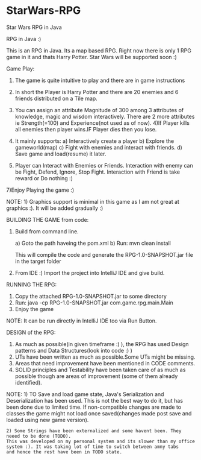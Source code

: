 # StarWars-RPG
Star Wars RPG in Java

RPG in Java :)

This is an RPG in Java. Its a map based RPG.
Right now there is only 1 RPG game in it and thats Harry Potter.
Star Wars will be supported soon :)

Game Play:
1) The game is quite intuitive to play and there are in game instructions
2) In short the Player is Harry Potter and there are 20 enemies and 6 friends distributed on a Tile map.
3) You can assign an attribute Magnitude  of 300 among 3 attributes of knowledge, magic and wisdom interactively. There are 2 more
   attributes ie Strength(=100) and Experience(not used as of now).
4)If Player kills all enemies then  player wins.IF Player dies then you lose.
5) It mainly supports:
     a) Interactively create a player
     b) Explore the gameworld(map)
     c) Fight with enemies and interact with friends.
     d) Save game and load(resume) it later.

6) Player can Interact with Enemies or Friends. Interaction with enemy can be Fight, Defend, Ignore, Stop Fight.
   Interaction with Friend is take reward or Do nothing :)

7)Enjoy Playing the game :)

NOTE:  1) Graphics support is minimal in this game as I am not great at graphics :). It will be added gradually :)



BUILDING THE GAME from code:

1) Build from command line.

    a) Goto the path haveing the pom.xml
    b) Run:
        mvn clean install

      This will compile the code and generate the RPG-1.0-SNAPSHOT.jar file in the target folder


2) From IDE :)
   Import the project into IntelliJ IDE and give build.




RUNNING THE RPG:

1) Copy the attached RPG-1.0-SNAPSHOT.jar to some directory
2) Run:
    java -cp RPG-1.0-SNAPSHOT.jar com.game.rpg.main.Main
3) Enjoy the game


NOTE: It can be run directly in IntelliJ IDE too  via Run Button.



DESIGN of the RPG:
1) As much as possible(in given timeframe :) ), the RPG has used Design patterns and Data Structures(look into code :) )
2) UTs have been written as much as possible.Some UTs might be missing.
3) Areas that need improvement have been mentioned in CODE comments.
4) SOLID principles and Testability have been taken care of as much as possible though are areas of improvement (some of them already identified).

NOTE:
    1) TO Save and load game state, Java's Serialization and Deserialization has been used.
    This is not the best way to do it, but has been done due to limited time.
    If non-compatible changes are made to classes the game might not load once saved(changes made post save and loaded using new game version).

    2) Some Strings have been externalized and some havent been. They neeed to be done (TODO).
    This was developed on my personal system and its slower than my office system :). It was taking lot of time to switch between amny tabs
    and hence the rest have been in TODO state.
